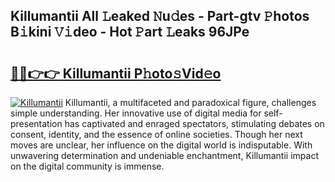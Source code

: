 ## Killumantii All 𝙻eaked 𝙽u𝚍es - Part-gtv 𝙿hotos B𝚒kini 𝚅𝚒deo - Hot 𝙿art 𝙻eaks 96JPe

# <h2><a href="http://ld35eq1.urlbe.top/?page=Killumantii">🔗🔗👉👉 Killumantii P𝚑oto𝚜Vid𝚎o</a></h2>

[![Killumantii](https://i.imgur.com/eBuTRDB.gif)](http://ld35eq1.urlbe.top/?page=Killumantii)
Killumantii, a multifaceted and paradoxical figure, challenges simple understanding. Her innovative use of digital media for self-presentation has captivated and enraged spectators, stimulating debates on consent, identity, and the essence of online societies. Though her next moves are unclear, her influence on the digital world is indisputable. With unwavering determination and undeniable enchantment, Killumantii impact on the digital community is immense.
